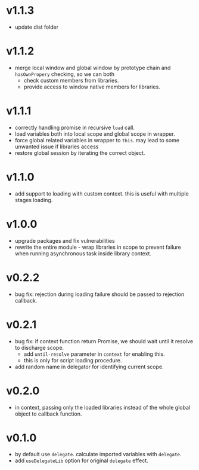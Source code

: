 # v1.1.3

 - update dist folder


# v1.1.2

 - merge local window and global window by prototype chain and `hasOwnPropery` checking, so we can both
   - check custom members from libraries.
   - provide access to window native members for libraries.


# v1.1.1

 - correctly handling promise in recursive `load` call.
 - load variables both into local scope and global scope in wrapper.
 - force global related variables in wrapper to `this`. may lead to some unwanted issue if libraries access
 - restore global session by iterating the correct object.


# v1.1.0

 - add support to loading with custom context. this is useful with multiple stages loading.


# v1.0.0

 - upgrade packages and fix vulnerabilities
 - rewrite the entire module - wrap libraries in scope to prevent failure when running asynchronous task inside library context.


# v0.2.2

 - bug fix: rejection during loading failure should be passed to rejection callback.


# v0.2.1

 - bug fix: if context function return Promise, we should wait until it resolve to discharge scope.
   - add `until-resolve` parameter in `context` for enabling this.
   - this is only for script loading procedure. 
 - add random name in delegator for identifying current scope.


# v0.2.0

 - in context, passing only the loaded libraries instead of the whole global object to callback function.


# v0.1.0

 - by default use `delegate`. calculate imported variables with `delegate`.
 - add `useDelegateLib` option for original `delegate` effect.
